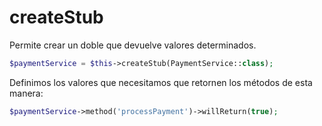 # createStub

Permite crear un doble que devuelve valores determinados.

```php
$paymentService = $this->createStub(PaymentService::class);
```

Definimos los valores que necesitamos que retornen los métodos de esta manera:

```php
$paymentService->method('processPayment')->willReturn(true);
```